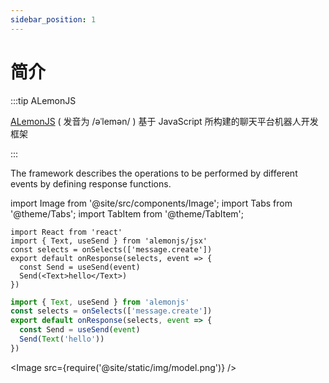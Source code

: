 ```yaml
---
sidebar_position: 1
---
```


# 简介

:::tip ALemonJS

[ALemonJS](https://github.com/lemonade-lab/alemonjs) ( 发音为 /əˈlemən/ ) 基于 JavaScript 所构建的聊天平台机器人开发框架

:::

The framework describes the operations to be performed by different events by defining response functions.

import Image from '@site/src/components/Image';
import Tabs from '@theme/Tabs';
import TabItem from '@theme/TabItem';

<Tabs>
  <TabItem value="0" label="res.tsx" default>

```tsx title="Basic Example of Sending Messages"
import React from 'react'
import { Text, useSend } from 'alemonjs/jsx'
const selects = onSelects(['message.create'])
export default onResponse(selects, event => {
  const Send = useSend(event)
  Send(<Text>hello</Text>)
})
```

  </TabItem>
  <TabItem value="1" label="res.ts">
 
 
```ts title="Basic Example of Sending Messages" 
import { Text, useSend } from 'alemonjs'
const selects = onSelects(['message.create'])
export default onResponse(selects, event => {
  const Send = useSend(event)
  Send(Text('hello'))
})
```

  </TabItem>
</Tabs>

<Image src={require('@site/static/img/model.png')} />
